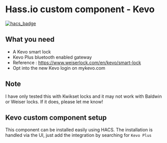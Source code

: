 # Hass.io custom component - Kevo

[![hacs_badge](https://img.shields.io/badge/HACS-Custom-orange.svg)](https://github.com/custom-components/hacs)



## What you need

- A Kevo smart lock
- Kevo Plus bluetooth enabled gateway
- Reference : https://www.weiserlock.com/en/kevo/smart-lock
- Opt into the new Kevo login on mykevo.com

## Note

I have only tested this with Kwikset locks and it may not work with Baldwin or Weiser locks. If it does, please let me know!

## Kevo custom component setup

This component can be installed easily using HACS. The installation is handled via the UI, just add the integration by searching for `Kevo Plus`
